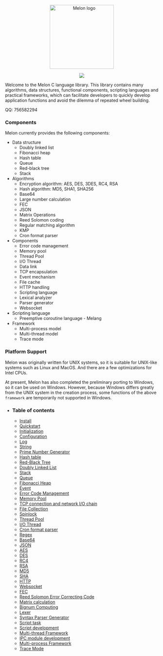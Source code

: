 <p align="center"><img width="210" src="https://github.com/Water-Melon/Melon/blob/master/docs/logo.png?raw=true" alt="Melon logo"></p>
<p align="center"><img src="https://img.shields.io/github/license/Water-Melon/Melang" /></p>



Welcome to the Melon C language library. This library contains many algorithms, data structures, functional components, scripting languages and practical frameworks, which can facilitate developers to quickly develop application functions and avoid the dilemma of repeated wheel building.

QQ: 756582294


### Components

Melon currently provides the following components:

- Data structure
  - Doubly linked list
  - Fibonacci heap
  - Hash table
  - Queue
  - Red-black tree
  - Stack
- Algorithms
   - Encryption algorithm: AES, DES, 3DES, RC4, RSA
   - Hash algorithm: MD5, SHA1, SHA256
   - Base64
   - Large number calculation
   - FEC
   - JSON
   - Matrix Operations
   - Reed Solomon coding
   - Regular matching algorithm
   - KMP
   - Cron format parser
- Components
   - Error code management
   - Memory pool
   - Thread Pool
   - I/O Thread
   - Data link
   - TCP encapsulation
   - Event mechanism
   - File cache
   - HTTP handling
   - Scripting language
   - Lexical analyzer
   - Parser generator
   - Websocket
- Scripting language
   - Preemptive coroutine language - Melang
- Framework
   - Multi-process model
   - Multi-thread model
   - Trace mode



### Platform Support

Melon was originally written for UNIX systems, so it is suitable for UNIX-like systems such as Linux and MacOS. And there are a few optimizations for Intel CPUs.

At present, Melon has also completed the preliminary porting to Windows, so it can be used on Windows. However, because Windows differs greatly from the UNIX system in the creation process, some functions of the above `framework` are temporarily not supported in Windows.



- ### Table of contents

  - [Install](https://water-melon.github.io/Melon/en/install.html)
  - [Quickstart](https://water-melon.github.io/Melon/en/quickstart.html)
  - [Initialization](https://water-melon.github.io/Melon/en/core_init.html)
  - [Configuration](https://water-melon.github.io/Melon/en/conf.html)
  - [Log](https://water-melon.github.io/Melon/en/log.html)
  - [String](https://water-melon.github.io/Melon/en/string.html)
  - [Prime Number Generator](https://water-melon.github.io/Melon/en/prime.html)
  - [Hash table](https://water-melon.github.io/Melon/en/hash.html)
  - [Red-Black Tree](https://water-melon.github.io/Melon/en/rbtree.html)
  - [Doubly Linked List](https://water-melon.github.io/Melon/en/double_linked_list.html)
  - [Stack](https://water-melon.github.io/Melon/en/stack.html)
  - [Queue](https://water-melon.github.io/Melon/en/queue.html)
  - [Fibonacci Heap](https://water-melon.github.io/Melon/en/fheap.html)
  - [Event](https://water-melon.github.io/Melon/en/event.html)
  - [Error Code Management](https://water-melon.github.io/Melon/en/error.html)
  - [Memory Pool](https://water-melon.github.io/Melon/en/mpool.html)
  - [TCP connection and network I/O chain](https://water-melon.github.io/Melon/en/tcp_io.html)
  - [File Collection](https://water-melon.github.io/Melon/en/file.html)
  - [Spinlock](https://water-melon.github.io/Melon/en/spinlock.html)
  - [Thread Pool](https://water-melon.github.io/Melon/en/threadpool.html)
  - [I/O Thread](https://water-melon.github.io/Melon/en/iothread.html)
  - [Cron format parser](https://water-melon.github.io/Melon/en/cron.html)
  - [Regex](https://water-melon.github.io/Melon/en/regex.html)
  - [Base64](https://water-melon.github.io/Melon/en/base64.html)
  - [JSON](https://water-melon.github.io/Melon/en/json.html)
  - [AES](https://water-melon.github.io/Melon/en/aes.html)
  - [DES](https://water-melon.github.io/Melon/en/des.html)
  - [RC4](https://water-melon.github.io/Melon/en/rc4.html)
  - [RSA](https://water-melon.github.io/Melon/en/rsa.html)
  - [MD5](https://water-melon.github.io/Melon/en/md5.html)
  - [SHA](https://water-melon.github.io/Melon/en/sha.html)
  - [HTTP](https://water-melon.github.io/Melon/en/http.html)
  - [Websocket](https://water-melon.github.io/Melon/en/websocket.html)
  - [FEC](https://water-melon.github.io/Melon/en/fec.html)
  - [Reed Solomon Error Correcting Code](https://water-melon.github.io/Melon/en/reedsolomon.html)
  - [Matrix calculation](https://water-melon.github.io/Melon/en/matrix.html)
  - [Bignum Computing](https://water-melon.github.io/Melon/en/bignum.html)
  - [Lexer](https://water-melon.github.io/Melon/en/lex.html)
  - [Syntax Parser Generator](https://water-melon.github.io/Melon/en/parser_generator.html)
  - [Script task](https://water-melon.github.io/Melon/en/melang.html)
  - [Script development](https://water-melon.github.io/Melon/en/melang-dev.html)
  - [Multi-thread Framework](https://water-melon.github.io/Melon/en/multithread.html)
  - [IPC module development](https://water-melon.github.io/Melon/en/ipc.html)
  - [Multi-process Framework](https://water-melon.github.io/Melon/en/multiprocess.html)
  - [Trace Mode](https://water-melon.github.io/Melon/en/trace.html)
